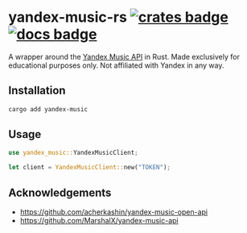# yandex-music-rs [![crates badge]][crates.io] [![docs badge]][docs.rs]
[crates badge]: https://img.shields.io/crates/v/yandex-music
[crates.io]: https://crates.io/crates/yandex-music
[docs badge]: https://img.shields.io/badge/docs.rs-rustdoc-green
[docs.rs]: https://docs.rs/yandex-music

A wrapper around the [Yandex Music API](https://music.yandex.ru) in Rust. Made exclusively for educational purposes only. Not affiliated with Yandex in any way.

## Installation

```bash
cargo add yandex-music
```

## Usage

```rust
use yandex_music::YandexMusicClient;

let client = YandexMusicClient::new("TOKEN");
```

## Acknowledgements
- https://github.com/acherkashin/yandex-music-open-api
- https://github.com/MarshalX/yandex-music-api